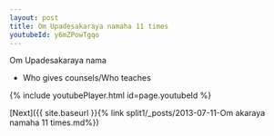```yaml
---
layout: post
title: Om Upadesakaraya namaha 11 times
youtubeId: y6mZPowTgqo
---
```

 
 
Om Upadesakaraya nama 
 
 -  Who gives counsels/Who teaches 
 
  
 
  
 
 
 
 
 
 


{% include youtubePlayer.html id=page.youtubeId %}
 
[Next]({{ site.baseurl }}{% link  split1/_posts/2013-07-11-Om akaraya namaha 11 times.md%})
 
